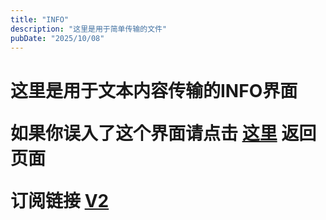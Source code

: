 ```yaml
---
title: "INFO"
description: "这里是用于简单传输的文件"
pubDate: "2025/10/08"
---
```


<h1> 这里是用于文本内容传输的INFO界面

</a> 如果你误入了这个界面请点击 <a href="https://tncrr.us.kg/">这里</a>
返回页面

</a> 订阅链接 <a href="https://xxx.tncrr.us.kg/01999a62-a971-758c-84eb-66f7f2e79523/sub"> V2</a>